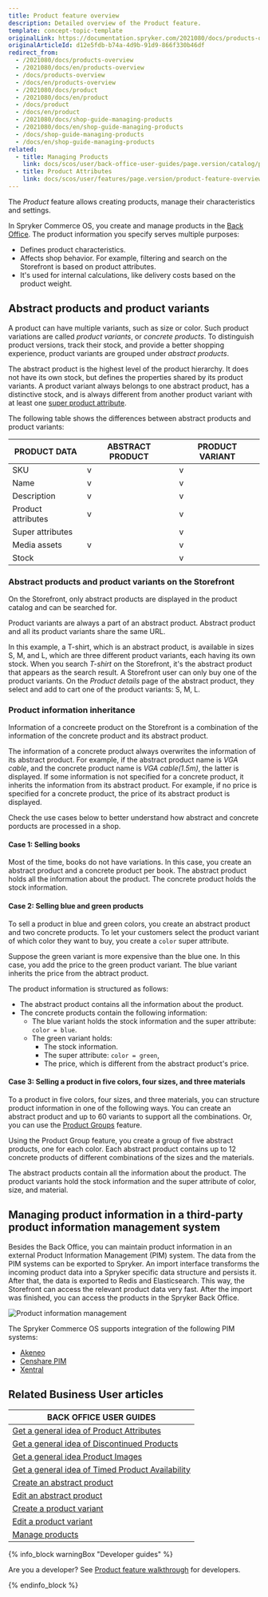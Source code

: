 ```yaml
---
title: Product feature overview
description: Detailed overview of the Product feature.
template: concept-topic-template
originalLink: https://documentation.spryker.com/2021080/docs/products-overview
originalArticleId: d12e5fdb-b74a-4d9b-91d9-866f330b46df
redirect_from:
  - /2021080/docs/products-overview
  - /2021080/docs/en/products-overview
  - /docs/products-overview
  - /docs/en/products-overview
  - /2021080/docs/product
  - /2021080/docs/en/product
  - /docs/product
  - /docs/en/product
  - /2021080/docs/shop-guide-managing-products
  - /2021080/docs/en/shop-guide-managing-products
  - /docs/shop-guide-managing-products
  - /docs/en/shop-guide-managing-products
related:
  - title: Managing Products
    link: docs/scos/user/back-office-user-guides/page.version/catalog/products/managing-products/managing-products.html
  - title: Product Attributes
    link: docs/scos/user/features/page.version/product-feature-overview/product-attributes-overview.html
---
```


The *Product* feature allows creating products, manage their characteristics and settings.

In Spryker Commerce OS, you create and manage products in the [Back Office](/docs/scos/user/features/{{page.version}}/spryker-core-back-office-feature-overview/spryker-core-back-office-feature-overview.html). The product information you specify serves multiple purposes:

* Defines product characteristics.
* Affects shop behavior. For example, filtering and search on the Storefront is based on product attributes.
* It's used for internal calculations, like delivery costs based on the product weight.


## Abstract products and product variants

A product can have multiple variants, such as size or color. Such product variations are called *product variants*, or *concrete products*. To distinguish product versions, track their stock, and provide a better shopping experience, product variants are grouped under *abstract products*.

The abstract product is the highest level of the product hierarchy. It does not have its own stock, but defines the properties shared by its product variants. A product variant always belongs to one abstract product, has a distinctive stock, and is always different from another product variant with at least one [super product attribute](/docs/scos/user/features/{{page.version}}/product-feature-overview/product-attributes-overview.html).

The following table shows the differences between abstract products and product variants:

| PRODUCT DATA | ABSTRACT PRODUCT | PRODUCT VARIANT |
| --- | --- | --- |
| SKU | v | v |
| Name | v | v |
| Description | v | v |
| Product attributes | v | v |
| Super attributes |  | v |
| Media assets | v | v |
| Stock |  | v |

### Abstract products and product variants on the Storefront

On the Storefront, only abstract products are displayed in the product catalog and can be searched for.

Product variants are always a part of an abstract product. Abstract product and all its product variants share the same URL.

In this example, a T-shirt, which is an abstract product, is available in sizes S, M, and L, which are three different product variants, each having its own stock. When you search *T-shirt* on the Storefront, it's the abstract product that appears as the search result. A Storefront user can only buy one of the product variants. On the *Product details* page of the abstract product, they select and add to cart one of the product variants: S, M, L.


### Product information inheritance

Information of a concreete product on the Storefront is a combination of the information of the concrete product and its abstract  product.  

The information of a concrete product always overwrites the information of its abstract product. For example, if the abstract product name is *VGA cable*, and the concrete product name is *VGA cable(1.5m)*, the latter is displayed.
If some information is not specified for a concrete product, it inherits the information from its abstract product. For example, if no price is specified for a concrete product, the price of its abstract product is displayed.

Check the use cases below to better understand how abstract and concrete porducts are processed in a shop.

#### Case 1: Selling books

Most of the time, books do not have variations. In this case, you create an abstract product and a concrete product per book. The abstract product holds all the information about the product. The concrete product holds the stock information.

#### Case 2: Selling blue and green products

To sell a product in blue and green colors, you create an abstract product and two concrete products. To let your customers select the product variant of which color they want to buy, you create a `color` super attribute.

Suppose the green variant is more expensive than the blue one. In this case, you add the price to the green product variant. The blue variant inherits the price from the abtract product.

The product information is structured as follows:
* The abstract product contains all the information about the product.
* The concrete products contain the following information:
    * The blue variant holds the stock information and the super attribute: `color = blue`.
    * The green variant holds:
        *  The stock information.
        *  The super attribute: `color = green`,
        *  The price, which is different from the abstract product's price.

#### Case 3: Selling a product in five colors, four sizes, and three materials

To a product in five colors, four sizes, and three materials, you can structure product information in one of the following ways. You can create an abstract product and up to 60 variants to support all the combinations. Or, you can use the [Product Groups](/docs/scos/user/features/{{page.version}}/product-groups-feature-overview.html) feature.

Using the Product Group feature, you create a group of five abstract products, one for each color. Each abstract product  contains up to 12 concrete products of different combinations of the sizes and the materials.

The abstract products contain all the information about the product. The product variants hold the stock information and the super attribute of color, size, and material.


## Managing product information in a third-party product information management system
Besides the Back Office, you can maintain product information in an external Product Information Management (PIM) system. The data from the PIM systems can be exported to Spryker. An import interface transforms the incoming product data into a Spryker specific data structure and persists it. After that, the data is exported to Redis and Elasticsearch. This way, the Storefront can access the relevant product data very fast. After the import was finished, you can access the products in the Spryker Back Office.

![Product information management](https://spryker.s3.eu-central-1.amazonaws.com/docs/Features/Product+Management/Product/product_information_management.png)

The Spryker Commerce OS supports integration of the following PIM systems:

* [Akeneo](/docs/scos/dev/back-end-development/extending-spryker/extending-the-core.html)
* [Censhare PIM](/docs/scos/user/technology-partners/{{page.version}}/product-information-pimerp/censhare-pim.html)
* [Xentral](/docs/scos/user/technology-partners/{{page.version}}/product-information-pimerp/xentral.html)


## Related Business User articles

|BACK OFFICE USER GUIDES|
|---|
| [Get a general idea of Product Attributes](/docs/scos/user/features/{{page.version}}/product-feature-overview/product-attributes-overview.html)  |
| [Get a general idea of Discontinued Products](/docs/scos/user/features/{{page.version}}/product-feature-overview/discontinued-products-overview.html)  |
| [Get a general idea Product Images](/docs/scos/user/features/{{page.version}}/product-feature-overview/product-images-overview.html)  |
| [Get a general idea of Timed Product Availability](/docs/scos/user/features/{{page.version}}/product-feature-overview/timed-product-availability-overview.html)  |
| [Create an abstract product](/docs/scos/user/back-office-user-guides/{{page.version}}/catalog/products/abstract-products/creating-abstract-products-and-product-bundles.html) |
| [Edit an abstract product](/docs/scos/user/back-office-user-guides/{{page.version}}/catalog/products/abstract-products/editing-abstract-products.html) |
| [Create a product variant](/docs/scos/user/back-office-user-guides/{{page.version}}/catalog/products/concrete-products/creating-product-variants.html) |
| [Edit a product variant](/docs/scos/user/back-office-user-guides/{{page.version}}/catalog/products/concrete-products/editing-product-variants.html) |
| [Manage products](/docs/scos/user/back-office-user-guides/{{page.version}}/catalog/products/managing-products/managing-products.html) |

{% info_block warningBox "Developer guides" %}

Are you a developer? See [Product feature walkthrough](/docs/scos/dev/feature-walkthroughs/{{page.version}}/product-feature-walkthrough.html) for developers.

{% endinfo_block %}
